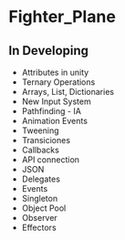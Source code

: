 # Fighter_Plane

## In Developing
- Attributes in unity 
- Ternary Operations
- Arrays, List, Dictionaries 
- New Input System
- Pathfinding - IA
- Animation Events
- Tweening
- Transiciones
- Callbacks
- API connection
- JSON
- Delegates
- Events
- Singleton
- Object Pool
- Observer
- Effectors